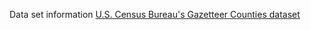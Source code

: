 
Data set information
[U.S. Census Bureau's Gazetteer Counties dataset](https://www.census.gov/geographies/reference-files/time-series/geo/gazetteer-files.html)
